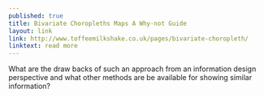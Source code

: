 ```yaml
---
published: true
title: Bivariate Choropleths Maps A Why-not Guide
layout: link
link: http://www.toffeemilkshake.co.uk/pages/bivariate-choropleth/
linktext: read more
---
```

What are the draw backs of such an approach from an information design perspective and what other methods are be available for showing similar information?

